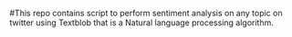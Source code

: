 #This repo contains script to perform sentiment analysis on any topic on twitter using Textblob that is a Natural language processing algorithm.